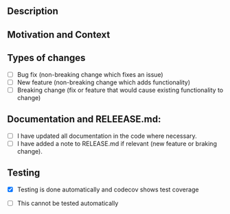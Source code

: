 ## Description
<!--- Describe your changes in detail -->

## Motivation and Context
<!--- Why is this change required? What problem does it solve? -->
<!--- If it fixes an open issue, please link to the issue here, using the 'fixes #<issue>' syntax. -->

## Types of changes
<!--- What types of changes does your code introduce? Put an `x` in all the boxes that apply: -->
- [ ] Bug fix (non-breaking change which fixes an issue)
- [ ] New feature (non-breaking change which adds functionality)
- [ ] Breaking change (fix or feature that would cause existing functionality to change)

## Documentation and RELEEASE.md:
<!--- Go over all the following points, and put an `x` in all the boxes that apply. -->
- [ ] I have updated all documentation in the code where necessary.
- [ ] I have added a note to RELEASE.md if relevant (new feature or braking change).

## Testing
- [X] Testing is done automatically and codecov shows test coverage
- [ ] This cannot be tested automatically <!-- describe how it has been tested -->

